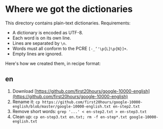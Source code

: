Where we got the dictionaries
=============================

This directory contains plain-text dictionaries. Requirements:

* A dictionary is encoded as UTF-8.
* Each word is on its own line.
* Lines are separated by `\n`.
* Words must all conform to the PCRE `[-_’'\p{L}\p{N}]+`.
* Empty lines are ignored.

Here's how we created them, in recipe format:

en
--

1. Download
[https://github.com/first20hours/google-10000-english](https://github.com/first20hours/google-10000-english)
2. Rename it: `cp https://github.com/first20hours/google-10000-english/blob/master/google-10000-english.txt en-step2.txt`
3. Remove short words: `grep '...' < en-step2.txt > en-step3.txt`
4. Clean up: `cp en-step3.txt en.txt; rm -f en-step*.txt google-10000-english.txt`
